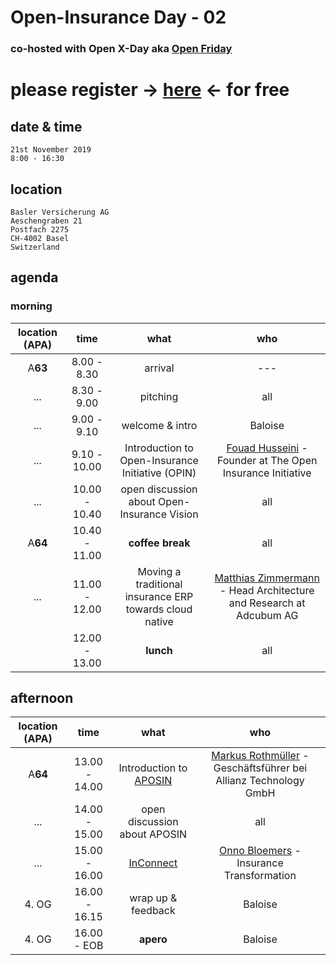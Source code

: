 # Open-Insurance Day - 02

### co-hosted with Open X-Day aka [Open Friday](https://www.openfriday.org)

# please register → [here](https://www.eventbrite.com/e/71253502143/) ← for free

## date & time
``` 
21st November 2019
8:00 - 16:30 
```

## location
```
Basler Versicherung AG
Aeschengraben 21
Postfach 2275
CH-4002 Basel
Switzerland
```

## agenda

### morning
| location (APA)|      time     |                       what                      |                                        who                                       |
|:-------------:|:-------------:|:-----------------------------------------------:|:--------------------------------------------------------------------------------:|
|    A**63**    |  8.00 - 8.30  |                     arrival                     |                                        ---                                       |
|      ...      |  8.30 - 9.00  |                    pitching                     |                                       all                                        |
|      ...      |  9.00 - 9.10  |                 welcome & intro                 |         Baloise                                                                  |
|      ...      |  9.10 - 10.00 | Introduction to Open-Insurance Initiative (OPIN)| [Fouad Husseini](https://www.linkedin.com/in/fouad-husseini-ba22a08/) - Founder at The Open Insurance Initiative |
|      ...      | 10.00 - 10.40 |   open discussion about Open-Insurance Vision   |                                       all                                        |
|    A**64**    | 10.40 - 11.00 |                 **coffee break**                |                                       all                                        |
|      ...      | 11.00 - 12.00 | Moving a traditional insurance ERP towards cloud native  |  [Matthias Zimmermann](https://www.linkedin.com/in/matthias-zimmermann-00047430/) - Head Architecture and Research at Adcubum AG |
|               | 12.00 - 13.00 |                    **lunch**                    |                                       all                                        |

## afternoon
| location (APA)|      time     |                       what                      |                                        who                                       |
|:-------------:|:-------------:|:-----------------------------------------------:|:--------------------------------------------------------------------------------:|
|    A**64**    | 13.00 - 14.00 | Introduction to [APOSIN](https://aposin.org/about/) | [Markus Rothmüller](https://www.linkedin.com/in/markus-rothm%C3%BCller-458b1553/) - Geschäftsführer bei Allianz Technology GmbH |
|      ...      | 14.00 - 15.00 |        open discussion about APOSIN             |                                       all                                        |
|      ...      | 15.00 - 16.00 |      [InConnect](https://www.inconnect.io/)     | [Onno Bloemers](https://www.linkedin.com/in/onnobloemers/) - Insurance Transformation |
|     4. OG     | 16.00 - 16.15 |                wrap up & feedback               |                                      Baloise                                     |
|     4. OG     |  16.00 - EOB  |                    **apero**                    |                                      Baloise                                     |
